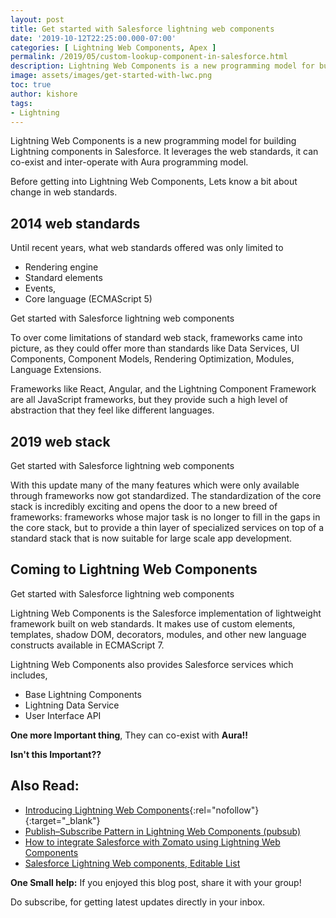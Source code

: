 ```yaml
---
layout: post
title: Get started with Salesforce lightning web components
date: '2019-10-12T22:25:00.000-07:00'
categories: [ Lightning Web Components, Apex ]
permalink: /2019/05/custom-lookup-component-in-salesforce.html
description: Lightning Web Components is a new programming model for building Lightning components in Salesforce. It leverages the web standards, it can co-exist and inter-operate with Aura programming model.
image: assets/images/get-started-with-lwc.png
toc: true
author: kishore
tags:
- Lightning
---
```


Lightning Web Components is a new programming model for building Lightning components in Salesforce. It leverages the web standards, it can co-exist and inter-operate with Aura programming model.

Before getting into Lightning Web Components, Lets know a bit about change in web standards.

## 2014 web standards
Until recent years, what web standards offered was only limited to

- Rendering engine
- Standard elements
- Events,
- Core language (ECMAScript 5)

Get started with Salesforce lightning web components

To over come limitations of standard web stack, frameworks came into picture, as they could offer more than standards like Data Services, UI Components, Component Models, Rendering Optimization, Modules, Language Extensions.

Frameworks like React, Angular, and the Lightning Component Framework are all JavaScript frameworks, but they provide such a high level of abstraction that they feel like different languages.

## 2019 web stack
Get started with Salesforce lightning web components

With this update many of the many features which were only available through frameworks now got standardized. The standardization of the core stack is incredibly exciting and opens the door to a new breed of frameworks: frameworks whose major task is no longer to fill in the gaps in the core stack, but to provide a thin layer of specialized services on top of a standard stack that is now suitable for large scale app development.

## Coming to Lightning Web Components

Get started with Salesforce lightning web components

Lightning Web Components is the Salesforce implementation of lightweight framework built on web standards. It makes use of custom elements, templates, shadow DOM, decorators, modules, and other new language constructs available in ECMAScript 7.

Lightning Web Components also provides Salesforce services which includes,

- Base Lightning Components
- Lightning Data Service
- User Interface API

**One more Important thing**, They can co-exist with **Aura!!**

__Isn't this Important??__

## Also Read:
- [Introducing Lightning Web Components](/blogs/2018/12/introducing-lightning-web-components.html){:rel="nofollow"}{:target="_blank"}
- [Publish–Subscribe Pattern in Lightning Web Components (pubsub)](/2019/04/publishsubscribe-pattern-in-lightning.html)
- [How to integrate Salesforce with Zomato using Lightning Web Components](/2019/04/how-to-integrate-salesforce-with-zomato.html)
- [Salesforce Lightning Web components, Editable List](/2019/04/blog-post.html)

**One Small help:**
If you enjoyed this blog post, share it with your group!

Do subscribe, for getting latest updates directly in your inbox. 